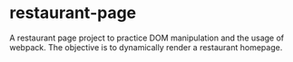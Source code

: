 # restaurant-page
A restaurant page project to practice DOM manipulation and the usage of webpack. The objective is to dynamically render a restaurant homepage.
